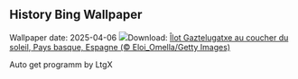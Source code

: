 ## History Bing Wallpaper
Wallpaper date: 2025-04-06
![](https://www.bing.com/th?id=OHR.GaztelugatxeSunset_FR-CA0080559519_UHD.jpg&w=1000)Download: [Îlot Gaztelugatxe au coucher du soleil, Pays basque, Espagne (© Eloi_Omella/Getty Images)](https://www.bing.com/th?id=OHR.GaztelugatxeSunset_FR-CA0080559519_UHD.jpg)

Auto get programm by LtgX
